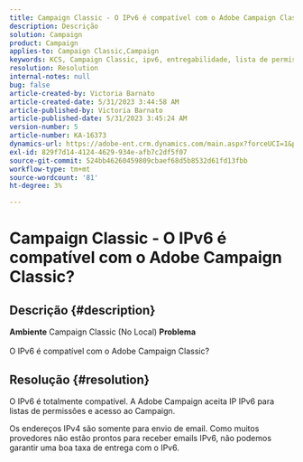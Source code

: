 ```yaml
---
title: Campaign Classic - O IPv6 é compatível com o Adobe Campaign Classic?
description: Descrição
solution: Campaign
product: Campaign
applies-to: Campaign Classic,Campaign
keywords: KCS, Campaign Classic, ipv6, entregabilidade, lista de permissões
resolution: Resolution
internal-notes: null
bug: false
article-created-by: Victoria Barnato
article-created-date: 5/31/2023 3:44:58 AM
article-published-by: Victoria Barnato
article-published-date: 5/31/2023 3:45:24 AM
version-number: 5
article-number: KA-16373
dynamics-url: https://adobe-ent.crm.dynamics.com/main.aspx?forceUCI=1&pagetype=entityrecord&etn=knowledgearticle&id=66d40181-65ff-ed11-8f6e-6045bd006149
exl-id: 829f7d14-4124-4629-934e-afb7c2df5f07
source-git-commit: 524bb46260459809cbaef68d5b8532d61fd13fbb
workflow-type: tm+mt
source-wordcount: '81'
ht-degree: 3%

---
```


# Campaign Classic - O IPv6 é compatível com o Adobe Campaign Classic?

## Descrição {#description}

<b>Ambiente</b>
Campaign Classic (No Local)
<b>Problema</b><br><br>O IPv6 é compatível com o Adobe Campaign Classic?<br>

## Resolução {#resolution}


O IPv6 é totalmente compatível. A Adobe Campaign aceita IP IPv6 para listas de permissões e acesso ao Campaign.

Os endereços IPv4 são somente para envio de email. Como muitos provedores não estão prontos para receber emails IPv6, não podemos garantir uma boa taxa de entrega com o IPv6.
